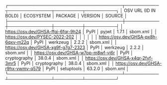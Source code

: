 ╭─────────────────────────────────────┬───────────┬──────────────┬─────────┬──────────╮
│ OSV URL (ID IN BOLD)                │ ECOSYSTEM │ PACKAGE      │ VERSION │ SOURCE   │
├─────────────────────────────────────┼───────────┼──────────────┼─────────┼──────────┤
│ https://osv.dev/GHSA-ffqj-6fqr-9h24 │ PyPI      │ pyjwt        │ 1.7.1   │ sbom.xml │
│ https://osv.dev/PYSEC-2022-202      │           │              │         │          │
│ https://osv.dev/GHSA-px8h-6qxv-m22q │ PyPI      │ werkzeug     │ 2.2.2   │ sbom.xml │
│ https://osv.dev/GHSA-xg9f-g7g7-2323 │ PyPI      │ werkzeug     │ 2.2.2   │ sbom.xml │
│ https://osv.dev/GHSA-w7pp-m8wf-vj6r │ PyPI      │ cryptography │ 38.0.4  │ sbom.xml │
│ https://osv.dev/GHSA-x4qr-2fvf-3mr5 │ PyPI      │ cryptography │ 38.0.4  │ sbom.xml │
│ https://osv.dev/GHSA-r9hx-vwmv-q579 │ PyPI      │ setuptools   │ 63.2.0  │ sbom.xml │
╰─────────────────────────────────────┴───────────┴──────────────┴─────────┴──────────╯